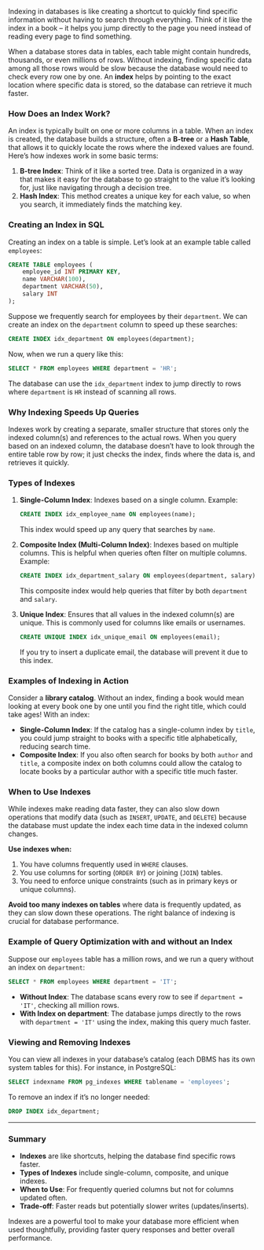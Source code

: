 Indexing in databases is like creating a shortcut to quickly find specific information without having to search through everything. Think of it like the index in a book – it helps you jump directly to the page you need instead of reading every page to find something.

When a database stores data in tables, each table might contain hundreds, thousands, or even millions of rows. Without indexing, finding specific data among all those rows would be slow because the database would need to check every row one by one. An **index** helps by pointing to the exact location where specific data is stored, so the database can retrieve it much faster.

### How Does an Index Work?

An index is typically built on one or more columns in a table. When an index is created, the database builds a structure, often a **B-tree** or a **Hash Table**, that allows it to quickly locate the rows where the indexed values are found. Here’s how indexes work in some basic terms:

1. **B-tree Index**: Think of it like a sorted tree. Data is organized in a way that makes it easy for the database to go straight to the value it’s looking for, just like navigating through a decision tree.
2. **Hash Index**: This method creates a unique key for each value, so when you search, it immediately finds the matching key.

### Creating an Index in SQL

Creating an index on a table is simple. Let’s look at an example table called `employees`:

```sql
CREATE TABLE employees (
    employee_id INT PRIMARY KEY,
    name VARCHAR(100),
    department VARCHAR(50),
    salary INT
);
```

Suppose we frequently search for employees by their `department`. We can create an index on the `department` column to speed up these searches:

```sql
CREATE INDEX idx_department ON employees(department);
```

Now, when we run a query like this:

```sql
SELECT * FROM employees WHERE department = 'HR';
```

The database can use the `idx_department` index to jump directly to rows where `department` is `HR` instead of scanning all rows.

### Why Indexing Speeds Up Queries

Indexes work by creating a separate, smaller structure that stores only the indexed column(s) and references to the actual rows. When you query based on an indexed column, the database doesn’t have to look through the entire table row by row; it just checks the index, finds where the data is, and retrieves it quickly.

### Types of Indexes

1. **Single-Column Index**: Indexes based on a single column. Example:

    ```sql
    CREATE INDEX idx_employee_name ON employees(name);
    ```

    This index would speed up any query that searches by `name`.

2. **Composite Index (Multi-Column Index)**: Indexes based on multiple columns. This is helpful when queries often filter on multiple columns. Example:

    ```sql
    CREATE INDEX idx_department_salary ON employees(department, salary);
    ```

    This composite index would help queries that filter by both `department` and `salary`.

3. **Unique Index**: Ensures that all values in the indexed column(s) are unique. This is commonly used for columns like emails or usernames.

    ```sql
    CREATE UNIQUE INDEX idx_unique_email ON employees(email);
    ```

    If you try to insert a duplicate email, the database will prevent it due to this index.

### Examples of Indexing in Action

Consider a **library catalog**. Without an index, finding a book would mean looking at every book one by one until you find the right title, which could take ages! With an index:

- **Single-Column Index**: If the catalog has a single-column index by `title`, you could jump straight to books with a specific title alphabetically, reducing search time.
- **Composite Index**: If you also often search for books by both `author` and `title`, a composite index on both columns could allow the catalog to locate books by a particular author with a specific title much faster.

### When to Use Indexes

While indexes make reading data faster, they can also slow down operations that modify data (such as `INSERT`, `UPDATE`, and `DELETE`) because the database must update the index each time data in the indexed column changes.

**Use indexes when:**
1. You have columns frequently used in `WHERE` clauses.
2. You use columns for sorting (`ORDER BY`) or joining (`JOIN`) tables.
3. You need to enforce unique constraints (such as in primary keys or unique columns).

**Avoid too many indexes on tables** where data is frequently updated, as they can slow down these operations. The right balance of indexing is crucial for database performance.

### Example of Query Optimization with and without an Index

Suppose our `employees` table has a million rows, and we run a query without an index on `department`:

```sql
SELECT * FROM employees WHERE department = 'IT';
```

- **Without Index**: The database scans every row to see if `department = 'IT'`, checking all million rows.
- **With Index on department**: The database jumps directly to the rows with `department = 'IT'` using the index, making this query much faster.

### Viewing and Removing Indexes

You can view all indexes in your database’s catalog (each DBMS has its own system tables for this). For instance, in PostgreSQL:

```sql
SELECT indexname FROM pg_indexes WHERE tablename = 'employees';
```

To remove an index if it’s no longer needed:

```sql
DROP INDEX idx_department;
```

---

### Summary

- **Indexes** are like shortcuts, helping the database find specific rows faster.
- **Types of Indexes** include single-column, composite, and unique indexes.
- **When to Use**: For frequently queried columns but not for columns updated often.
- **Trade-off**: Faster reads but potentially slower writes (updates/inserts).

Indexes are a powerful tool to make your database more efficient when used thoughtfully, providing faster query responses and better overall performance.
